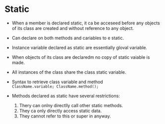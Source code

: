 # Static

- When a member is declared static, it ca be acceseed before any objects of its class are created and without reference to any object.
- Can declare on both methods and cariables to e static.
- Instance variable declared as static are essentially gloval variable.
- When objects of its class are declaredm no copy of static vaiable is made.
- All instances of the class share the class static variable.
- Syntax to retrieve class variable and method   
        ```ClassName.variable;
            ClassName.method(); ```

- Methods declared as static have several restrictions:
    1. Thery can onlny directlly call other static methods.
    2. They ca only directly access static data.
    3. They cannot refer to this or super in anyway.